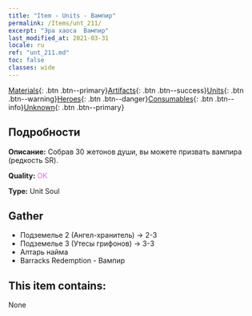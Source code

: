 ```yaml
---
title: "Item - Units - Вампир"
permalink: /Items/unt_211/
excerpt: "Эра хаоса  Вампир"
last_modified_at: 2021-03-31
locale: ru
ref: "unt_211.md"
toc: false
classes: wide
---
```

 [Materials](/ru/Items/){: .btn .btn--primary}[Artifacts](/ru/Items/Artifacts/){: .btn .btn--success}[Units](/ru/Items/Units/){: .btn .btn--warning}[Heroes](/ru/Items/Heroes/){: .btn .btn--danger}[Consumables](/ru/Items/Consumables/){: .btn .btn--info}[Unknown](/ru/Items/Unknown/){: .btn .btn--primary}

## Подробности
 **Описание:** Собрав 30 жетонов души, вы можете призвать вампира (редкость SR).

 **Quality:** <span style="color: #DA70D6">OK</span>

 **Type:** Unit Soul

## Gather

*    Подземелье 2 (Ангел-хранитель) -> 2-3 
*    Подземелье 3 (Утесы грифонов) -> 3-3 
*    Алтарь найма 
*    Barracks Redemption - Вампир 

## This item contains:

  None

